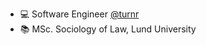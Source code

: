 - :computer: Software Engineer <a href="https://www.turnr.se/">@turnr</a>
- :books: MSc. Sociology of Law, Lund University

